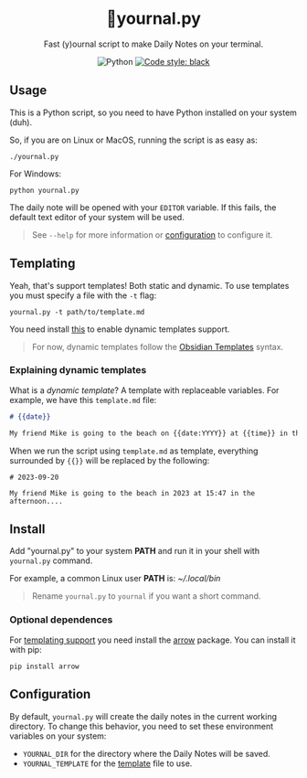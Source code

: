 <div style="text-align: center;">

# 📓yournal.py
Fast (y)ournal script to make Daily Notes on your terminal.

![Python](https://img.shields.io/badge/python-default?logo=python)
[![Code style: black](https://img.shields.io/badge/code%20style-black-000000.svg)](https://github.com/psf/black)

</div>

## Usage

This is a Python script, so you need to have Python installed on your system (duh).

So, if you are on Linux or MacOS, running the script is as easy as:

```shell
./yournal.py
```

For Windows:

```shell
python yournal.py
``` 

The daily note will be opened with your `EDITOR` variable. If this fails, the default text editor of your system will be used.

> See `--help` for more information or [configuration](#configuration) to configure it.

## Templating

Yeah, that's support templates! Both static and dynamic. To use templates you must specify a file with the `-t` flag:

```
yournal.py -t path/to/template.md
```

You need install [this](#optional-dependences) to enable dynamic templates support.

> For now, dynamic templates follow the [Obsidian Templates](https://help.obsidian.md/Plugins/Templates#Template+variables) syntax.

### Explaining dynamic templates

What is a *dynamic template*? A template with replaceable variables. For example, we have this `template.md` file:

```md
# {{date}}

My friend Mike is going to the beach on {{date:YYYY}} at {{time}} in the afternoon...
```

When we run the script using `template.md` as template, everything surrounded by `{{}}` will be replaced by the following:

```
# 2023-09-20

My friend Mike is going to the beach in 2023 at 15:47 in the afternoon....
```

## Install

Add "yournal.py" to your system **PATH** and run it in your shell with `yournal.py` command.

For example, a common Linux user **PATH** is: *~/.local/bin*

> Rename `yournal.py` to `yournal` if you want a short command.

### Optional dependences

For [templating support](#templating) you need install the [arrow](https://github.com/arrow-py/arrow) package. You can install it with pip:

```shell
pip install arrow
```

## Configuration

By default, `yournal.py` will create the daily notes in the current working directory. To change this behavior, you need to set these environment variables on your system:

- `YOURNAL_DIR` for the directory where the Daily Notes will be saved.
- `YOURNAL_TEMPLATE` for the [template](#templating) file to use.